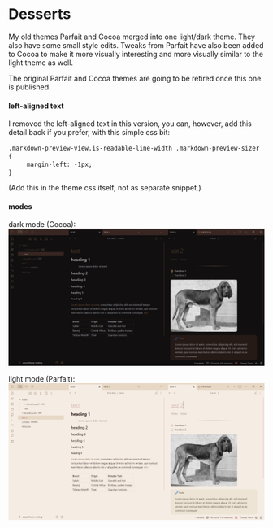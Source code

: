 # Desserts

My old themes Parfait and Cocoa merged into one light/dark theme. They also have some small style edits.
Tweaks from Parfait have also been added to Cocoa to make it more visually interesting and more visually similar to the light theme as well.


The original Parfait and Cocoa themes are going to be retired once this one is published.


#### left-aligned text

I removed the left-aligned text in this version, you can, however, add this detail back if you prefer, with this simple css bit:

```
.markdown-preview-view.is-readable-line-width .markdown-preview-sizer {
     margin-left: -1px; 
}
```

(Add this in the theme css itself, not as separate snippet.)


#### modes

dark mode (Cocoa): 
![](images/desserts-screenshot-dark-cocoa.jpg)


light mode (Parfait):
![](images/desserts-screenshot-light-parfait.jpg)


